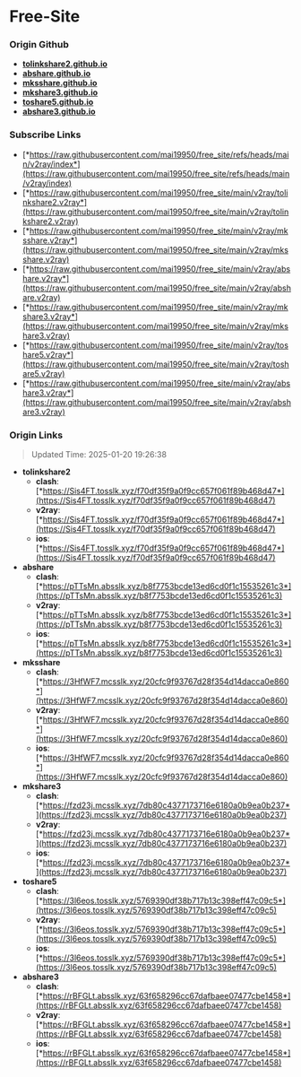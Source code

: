 # Free-Site

### Origin Github

- [**tolinkshare2.github.io**](https://github.com/tolinkshare2/tolinkshare2.github.io)
- [**abshare.github.io**](https://github.com/abshare/abshare.github.io)
- [**mksshare.github.io**](https://github.com/mksshare/mksshare.github.io)
- [**mkshare3.github.io**](https://github.com/mkshare3/mkshare3.github.io)
- [**toshare5.github.io**](https://github.com/toshare5/toshare5.github.io)
- [**abshare3.github.io**](https://github.com/abshare3/abshare3.github.io)

### Subscribe Links

- [*https://raw.githubusercontent.com/mai19950/free_site/refs/heads/main/v2ray/index*](https://raw.githubusercontent.com/mai19950/free_site/refs/heads/main/v2ray/index)
- [*https://raw.githubusercontent.com/mai19950/free_site/main/v2ray/tolinkshare2.v2ray*](https://raw.githubusercontent.com/mai19950/free_site/main/v2ray/tolinkshare2.v2ray)
- [*https://raw.githubusercontent.com/mai19950/free_site/main/v2ray/mksshare.v2ray*](https://raw.githubusercontent.com/mai19950/free_site/main/v2ray/mksshare.v2ray)
- [*https://raw.githubusercontent.com/mai19950/free_site/main/v2ray/abshare.v2ray*](https://raw.githubusercontent.com/mai19950/free_site/main/v2ray/abshare.v2ray)
- [*https://raw.githubusercontent.com/mai19950/free_site/main/v2ray/mkshare3.v2ray*](https://raw.githubusercontent.com/mai19950/free_site/main/v2ray/mkshare3.v2ray)
- [*https://raw.githubusercontent.com/mai19950/free_site/main/v2ray/toshare5.v2ray*](https://raw.githubusercontent.com/mai19950/free_site/main/v2ray/toshare5.v2ray)
- [*https://raw.githubusercontent.com/mai19950/free_site/main/v2ray/abshare3.v2ray*](https://raw.githubusercontent.com/mai19950/free_site/main/v2ray/abshare3.v2ray)

### Origin Links

> Updated Time: 2025-01-20 19:26:38

- **tolinkshare2**
  - **clash**: [*https://Sis4FT.tosslk.xyz/f70df35f9a0f9cc657f061f89b468d47*](https://Sis4FT.tosslk.xyz/f70df35f9a0f9cc657f061f89b468d47)
  - **v2ray**: [*https://Sis4FT.tosslk.xyz/f70df35f9a0f9cc657f061f89b468d47*](https://Sis4FT.tosslk.xyz/f70df35f9a0f9cc657f061f89b468d47)
  - **ios**: [*https://Sis4FT.tosslk.xyz/f70df35f9a0f9cc657f061f89b468d47*](https://Sis4FT.tosslk.xyz/f70df35f9a0f9cc657f061f89b468d47)
- **abshare**
  - **clash**: [*https://pTTsMn.absslk.xyz/b8f7753bcde13ed6cd0f1c15535261c3*](https://pTTsMn.absslk.xyz/b8f7753bcde13ed6cd0f1c15535261c3)
  - **v2ray**: [*https://pTTsMn.absslk.xyz/b8f7753bcde13ed6cd0f1c15535261c3*](https://pTTsMn.absslk.xyz/b8f7753bcde13ed6cd0f1c15535261c3)
  - **ios**: [*https://pTTsMn.absslk.xyz/b8f7753bcde13ed6cd0f1c15535261c3*](https://pTTsMn.absslk.xyz/b8f7753bcde13ed6cd0f1c15535261c3)
- **mksshare**
  - **clash**: [*https://3HfWF7.mcsslk.xyz/20cfc9f93767d28f354d14dacca0e860*](https://3HfWF7.mcsslk.xyz/20cfc9f93767d28f354d14dacca0e860)
  - **v2ray**: [*https://3HfWF7.mcsslk.xyz/20cfc9f93767d28f354d14dacca0e860*](https://3HfWF7.mcsslk.xyz/20cfc9f93767d28f354d14dacca0e860)
  - **ios**: [*https://3HfWF7.mcsslk.xyz/20cfc9f93767d28f354d14dacca0e860*](https://3HfWF7.mcsslk.xyz/20cfc9f93767d28f354d14dacca0e860)
- **mkshare3**
  - **clash**: [*https://fzd23j.mcsslk.xyz/7db80c4377173716e6180a0b9ea0b237*](https://fzd23j.mcsslk.xyz/7db80c4377173716e6180a0b9ea0b237)
  - **v2ray**: [*https://fzd23j.mcsslk.xyz/7db80c4377173716e6180a0b9ea0b237*](https://fzd23j.mcsslk.xyz/7db80c4377173716e6180a0b9ea0b237)
  - **ios**: [*https://fzd23j.mcsslk.xyz/7db80c4377173716e6180a0b9ea0b237*](https://fzd23j.mcsslk.xyz/7db80c4377173716e6180a0b9ea0b237)
- **toshare5**
  - **clash**: [*https://3l6eos.tosslk.xyz/5769390df38b717b13c398eff47c09c5*](https://3l6eos.tosslk.xyz/5769390df38b717b13c398eff47c09c5)
  - **v2ray**: [*https://3l6eos.tosslk.xyz/5769390df38b717b13c398eff47c09c5*](https://3l6eos.tosslk.xyz/5769390df38b717b13c398eff47c09c5)
  - **ios**: [*https://3l6eos.tosslk.xyz/5769390df38b717b13c398eff47c09c5*](https://3l6eos.tosslk.xyz/5769390df38b717b13c398eff47c09c5)
- **abshare3**
  - **clash**: [*https://rBFGLt.absslk.xyz/63f658296cc67dafbaee07477cbe1458*](https://rBFGLt.absslk.xyz/63f658296cc67dafbaee07477cbe1458)
  - **v2ray**: [*https://rBFGLt.absslk.xyz/63f658296cc67dafbaee07477cbe1458*](https://rBFGLt.absslk.xyz/63f658296cc67dafbaee07477cbe1458)
  - **ios**: [*https://rBFGLt.absslk.xyz/63f658296cc67dafbaee07477cbe1458*](https://rBFGLt.absslk.xyz/63f658296cc67dafbaee07477cbe1458)
